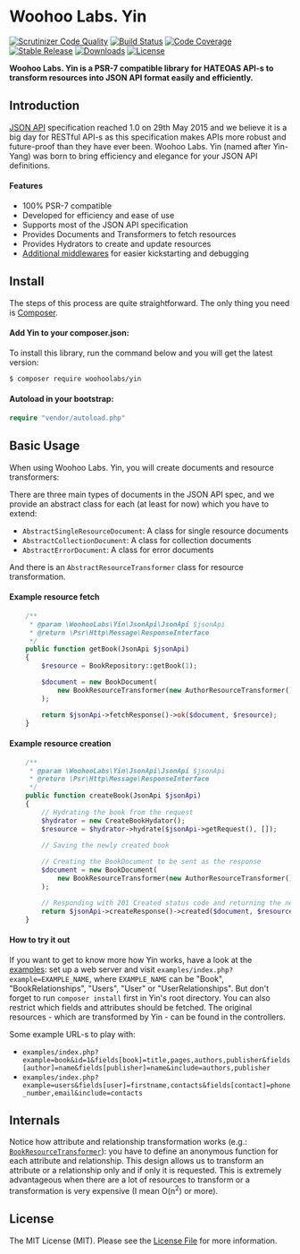 # Woohoo Labs. Yin

[![Scrutinizer Code Quality](https://scrutinizer-ci.com/g/woohoolabs/yin/badges/quality-score.png?b=master)](https://scrutinizer-ci.com/g/woohoolabs/yin/?branch=master)
[![Build Status](https://img.shields.io/travis/woohoolabs/yin.svg)](https://travis-ci.org/woohoolabs/yin)
[![Code Coverage](https://scrutinizer-ci.com/g/woohoolabs/yin/badges/coverage.png?b=master)](https://scrutinizer-ci.com/g/woohoolabs/yin/?branch=master)
[![Stable Release](https://img.shields.io/packagist/v/woohoolabs/yin.svg)](https://packagist.org/packages/woohoolabs/yin)
[![Downloads](https://img.shields.io/packagist/dt/woohoolabs/yin.svg)](https://packagist.org/packages/woohoolabs/yin)
[![License](https://img.shields.io/packagist/l/woohoolabs/yin.svg)](https://packagist.org/packages/woohoolabs/yin)

**Woohoo Labs. Yin is a PSR-7 compatible library for HATEOAS API-s to transform resources into JSON API format
easily and efficiently.**

## Introduction

[JSON API](http://jsonapi.org/) specification reached 1.0 on 29th May 2015 and we believe it is a big day for RESTful
API-s as this specification makes APIs more robust and future-proof than they have ever been. Woohoo Labs. Yin (named
after Yin-Yang) was born to bring efficiency and elegance for your JSON API definitions.

#### Features

- 100% PSR-7 compatible
- Developed for efficiency and ease of use
- Supports most of the JSON API specification
- Provides Documents and Transformers to fetch resources
- Provides Hydrators to create and update resources
- [Additional middlewares](https://github.com/woohoolabs/yin-middlewares) for easier kickstarting and debugging

## Install

The steps of this process are quite straightforward. The only thing you need is [Composer](http://getcomposer.org).

#### Add Yin to your composer.json:

To install this library, run the command below and you will get the latest version:

```bash
$ composer require woohoolabs/yin
```

#### Autoload in your bootstrap:

```php
require "vendor/autoload.php"
```

## Basic Usage

When using Woohoo Labs. Yin, you will create documents and resource transformers:

There are three main types of documents in the JSON API spec, and we provide an abstract class for each (at least for
now) which you have to extend: 

- `AbstractSingleResourceDocument`: A class for single resource documents
- `AbstractCollectionDocument`: A class for collection documents
- `AbstractErrorDocument`: A class for error documents

And there is an `AbstractResourceTransformer` class for resource transformation.

#### Example resource fetch

```php
    /**
     * @param \WoohooLabs\Yin\JsonApi\JsonApi $jsonApi
     * @return \Psr\Http\Message\ResponseInterface
     */
    public function getBook(JsonApi $jsonApi)
    {
        $resource = BookRepository::getBook(1);

        $document = new BookDocument(
            new BookResourceTransformer(new AuthorResourceTransformer(), new PublisherResourceTransformer())
        );

        return $jsonApi->fetchResponse()->ok($document, $resource);
    }
```

#### Example resource creation

```php
    /**
     * @param \WoohooLabs\Yin\JsonApi\JsonApi $jsonApi
     * @return \Psr\Http\Message\ResponseInterface
     */
    public function createBook(JsonApi $jsonApi)
    {
        // Hydrating the book from the request
        $hydrator = new CreateBookHydator();
        $resource = $hydrator->hydrate($jsonApi->getRequest(), []);
        
        // Saving the newly created book

        // Creating the BookDocument to be sent as the response
        $document = new BookDocument(
            new BookResourceTransformer(new AuthorResourceTransformer(), new PublisherResourceTransformer())
        );

        // Responding with 201 Created status code and returning the new book resource
        return $jsonApi->createResponse()->created($document, $resource);
    }
```

#### How to try it out
If you want to get to know more how Yin works, have a look at the [examples](https://github.com/woohoolabs/yin/tree/master/examples):
set up a web server and visit `examples/index.php?example=EXAMPLE_NAME`, where `EXAMPLE_NAME` can be
"Book", "BookRelationships", "Users", "User" or "UserRelationships". But don't forget to run `composer install` first
in Yin's root directory. You can also restrict which fields and attributes should be fetched. The original resources -
which are transformed by Yin - can be found in the controllers.

Some example URL-s to play with:

- `examples/index.php?example=book&id=1&fields[book]=title,pages,authors,publisher&fields[author]=name&fields[publisher]=name&include=authors,publisher`
- `examples/index.php?example=users&fields[user]=firstname,contacts&fields[contact]=phone_number,email&include=contacts`

## Internals

Notice how attribute and relationship transformation works (e.g.:
[`BookResourceTransformer`](https://github.com/woohoolabs/yin/blob/master/examples/Book/JsonApi/Resource/BookResourceTransformer.php#L80)): 
you have to define an anonymous function for each attribute and relationship. This design allows us
to transform an attribute or a relationship only and if only it is requested. This is extremely advantageous when there
are a lot of resources to transform or a transformation is very expensive (I mean O(n<sup>2</sup>) or more).

## License

The MIT License (MIT). Please see the [License File](https://github.com/woohoolabs/yin/blob/master/LICENSE.md)
for more information.
